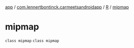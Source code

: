 [app](../../../index.md) / [com.lennertbontinck.carmeetsandroidapp](../../index.md) / [R](../index.md) / [mipmap](./index.md)

# mipmap

`class mipmap`
`class mipmap`